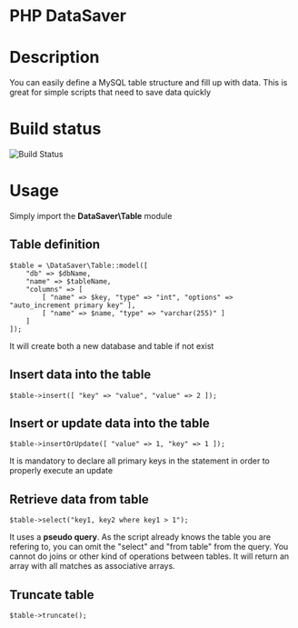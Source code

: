 PHP DataSaver
=============

# Description

You can easily define a MySQL table structure and fill up with data. This is great for simple scripts that need to save data quickly

# Build status

![Build Status](https://api.travis-ci.com/sebaperez/phpdatasaver.svg?branch=master&status=created)

# Usage

Simply import the **DataSaver\Table** module


## Table definition ##

```
$table = \DataSaver\Table::model([
	"db" => $dbName,
	"name" => $tableName,
	"columns" => [
		[ "name" => $key, "type" => "int", "options" => "auto_increment primary key" ],
		[ "name" => $name, "type" => "varchar(255)" ]
	]
]);
```

It will create both a new database and table if not exist


## Insert data into the table ##

```
$table->insert([ "key" => "value", "value" => 2 ]);
```

## Insert or update data into the table ##

```
$table->insertOrUpdate([ "value" => 1, "key" => 1 ]);
```

It is mandatory to declare all primary keys in the statement in order to properly execute an update


## Retrieve data from table ##

```
$table->select("key1, key2 where key1 > 1");
```

It uses a **pseudo query**. As the script already knows the table you are refering to, you can omit the "select" and "from table" from the query.
You cannot do joins or other kind of operations between tables. It will return an array with all matches as associative arrays.

## Truncate table ##

```
$table->truncate();
```

